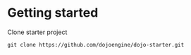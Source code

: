 # Getting started

Clone starter project

`git clone https://github.com/dojoengine/dojo-starter.git`
